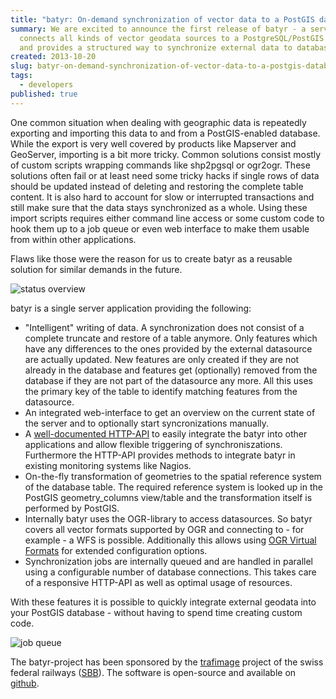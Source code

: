 ```yaml
---
title: "batyr: On-demand synchronization of vector data to a PostGIS database"
summary: We are excited to announce the first release of batyr - a server which
  connects all kinds of vector geodata sources to a PostgreSQL/PostGIS database
  and provides a structured way to synchronize external data to database tables.
created: 2013-10-20
slug: batyr-on-demand-synchronization-of-vector-data-to-a-postgis-database
tags:
  - developers
published: true
---
```


One common situation when dealing with geographic data is repeatedly exporting and importing this data to and from a PostGIS-enabled database. While the export is very well covered by products like Mapserver and GeoServer, importing is a bit more tricky. Common solutions consist mostly of custom scripts wrapping commands like shp2pgsql or ogr2ogr. These solutions often fail or at least need some tricky hacks if single rows of data should be updated instead of deleting and restoring the complete table content. It is also hard to account for slow or interrupted transactions and still make sure that the data stays synchronized as a whole. Using these import scripts requires either command line access or some custom code to hook them up to a job queue or even web interface to make them usable from within other applications.

Flaws like those were the reason for us to create batyr as a reusable solution for similar demands in the future.

![status overview](/images/blog/batyr-on-demand-synchronization-of-vector-data-to-a-postgis-database/statuspage_520b_1.png)

batyr is a single server application providing the following:

- "Intelligent" writing of data. A synchronization does not consist of a complete truncate and restore of a table anymore. Only features which have any differences to the ones provided by the external datasource are actually updated. New features are only created if they are not already in the database and features get (optionally) removed from the database if they are not part of the datasource any more. All this uses the primary key of the table to identify matching features from the datasource.
- An integrated web-interface to get an overview on the current state of the server and to optionally start syncronizations manually.
- A [well-documented HTTP-API](https://github.com/geops/batyr/blob/master/MANUAL.md#http-api) to easily integrate the batyr into other applications and allow flexible triggering of synchroniszations. Furthermore the HTTP-API provides methods to integrate batyr in existing monitoring systems like Nagios.
- On-the-fly transformation of geometries to the spatial reference system of the database table. The required reference system is looked up in the PostGIS geometry_columns view/table and the transformation itself is performed by PostGIS.
- Internally batyr uses the OGR-library to access datasources. So batyr covers all vector formats supported by OGR and connecting to - for example - a WFS is possible. Additionally this allows using [OGR Virtual Formats](http://www.gdal.org/ogr/drv_vrt.html) for extended configuration options.
- Synchronization jobs are internally queued and are handled in parallel using a configurable number of database connections. This takes care of a responsive HTTP-API as well as optimal usage of resources.

With these features it is possible to quickly integrate external geodata into your PostGIS database - without having to spend time creating custom code.

![job queue](/images/blog/batyr-on-demand-synchronization-of-vector-data-to-a-postgis-database/jobqueue_520b_0.png)

The batyr-project has been sponsored by the [trafimage](http://www.trafimage.ch) project of the swiss federal railways ([SBB](http://www.sbb.ch/en)). The software is open-source and available on [github](https://github.com/geops/batyr).
